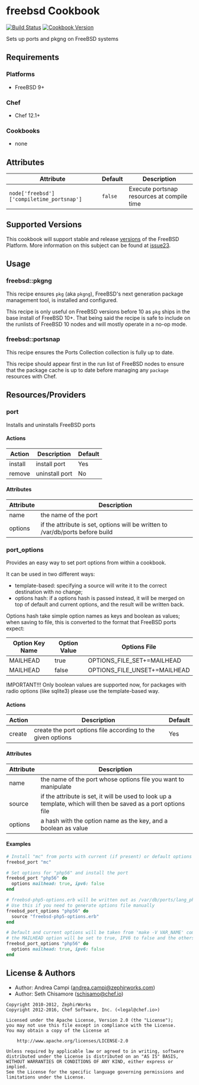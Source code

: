 # freebsd Cookbook

[![Build Status](https://travis-ci.org/chef-cookbooks/freebsd.svg?branch=master)](http://travis-ci.org/chef-cookbooks/freebsd) [![Cookbook Version](https://img.shields.io/cookbook/v/freebsd.svg)](https://supermarket.chef.io/cookbooks/freebsd)

Sets up ports and pkgng on FreeBSD systems

## Requirements

### Platforms

- FreeBSD 9+

### Chef

- Chef 12.1+

### Cookbooks

- none

## Attributes

Attribute                                 | Default | Description
----------------------------------------- | ------- | ------------------------------------------
`node['freebsd']['compiletime_portsnap']` | `false` | Execute portsnap resources at compile time

## Supported Versions

This cookbook will support stable and release [versions](https://www.freebsd.org/security/index.html#sup) of the FreeBSD Platform. More information on this subject can be found at [issue23](https://github.com/chef-cookbooks/freebsd/issues/23).

## Usage

### freebsd::pkgng

This recipe ensures `pkg` (aka `pkgng`), FreeBSD's next generation package management tool, is installed and configured.

This recipe is only useful on FreeBSD versions before 10 as `pkg` ships in the base install of FreeBSD 10+. That being said the recipe is safe to include on the runlists of FreeBSD 10 nodes and will mostly operate in a no-op mode.

### freebsd::portsnap

This recipe ensures the Ports Collection collection is fully up to date.

This recipe should appear first in the run list of FreeBSD nodes to ensure that the package cache is up to date before managing any `package` resources with Chef.

## Resources/Providers

### port
Installs and uninstalls FreeBSD ports

#### Actions

Action  | Description    | Default
------- | ---------------| -------
install | install port   | Yes
remove  | uninstall port | No

#### Attributes

Attribute | Description
--------- | ---------------------------------------------------------------------------------------------------------------
name      | the name of the port
options   | if the attribute is set, options will be written to /var/db/ports before build


### port_options

Provides an easy way to set port options from within a cookbook.

It can be used in two different ways:

- template-based: specifying a source will write it to the correct destination with no change;
- options hash: if a options hash is passed instead, it will be merged on top of default and current options, and the result will be written back.

Options hash take simple option names as keys and boolean as values; when saving to file, this is converted to the format that FreeBSD ports expect:

Option Key Name | Option Value | Options File
--------------- | ------------ | -------------------
MAILHEAD        | true         | OPTIONS_FILE_SET+=MAILHEAD
MAILHEAD        | false        | OPTIONS_FILE_UNSET+=MAILHEAD

IMPORTANT!!! Only boolean values are supported now, for packages with radio options (like sqlite3) please use the template-based way.

#### Actions

Action | Description                                                 | Default
------ | ----------------------------------------------------------- | -------
create | create the port options file according to the given options | Yes

#### Attributes

Attribute | Description
--------- | ---------------------------------------------------------------------------------------------------------------
name      | the name of the port whose options file you want to manipulate
source    | if the attribute is set, it will be used to look up a template, which will then be saved as a port options file
options   | a hash with the option name as the key, and a boolean as value

#### Examples

```ruby
# Install "mc" from ports with current (if present) or default options
freebsd_port "mc"

# Set options for "php56" and install the port
freebsd_port "php56" do
  options mailhead: true, ipv6: false
end

# freebsd-php5-options.erb will be written out as /var/db/ports/lang_php56/options
# Use this if you need to generate options file manually
freebsd_port_options "php56" do
  source "freebsd-php5-options.erb"
end

# Default and current options will be taken from 'make -V VAR_NAME' commands;
# the MAILHEAD option will be set to true, IPV6 to false and the others will be unchanged
freebsd_port_options "php56" do
  options mailhead: true, ipv6: false
end
```

## License & Authors

- Author: Andrea Campi ([andrea.campi@zephirworks.com](mailto:andrea.campi@zephirworks.com))
- Author: Seth Chisamore ([schisamo@chef.io](mailto:schisamo@chef.io))

```text
Copyright 2010-2012, ZephirWorks
Copyright 2012-2016, Chef Software, Inc. (<legal@chef.io>)

Licensed under the Apache License, Version 2.0 (the "License");
you may not use this file except in compliance with the License.
You may obtain a copy of the License at

    http://www.apache.org/licenses/LICENSE-2.0

Unless required by applicable law or agreed to in writing, software
distributed under the License is distributed on an "AS IS" BASIS,
WITHOUT WARRANTIES OR CONDITIONS OF ANY KIND, either express or implied.
See the License for the specific language governing permissions and
limitations under the License.
```
